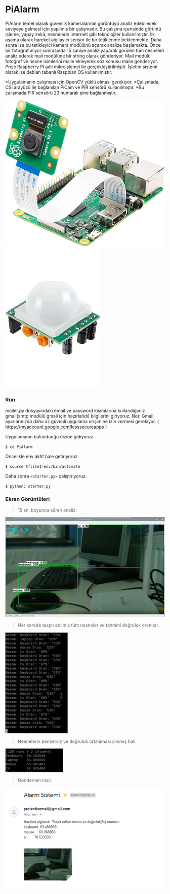 # PiAlarm
PiAlarm temel olarak güvenlik kameralarının görüntüyü analiz edebilecek seviyeye gelmesi için yapılmış bir çalışmadır. 
Bu çalışma içerisinde görüntü işleme, yapay zekâ, nesnelerin interneti gibi teknolojiler kullanılmıştır.
İlk aşama olarak hareket algılayıcı sensor ile bir tetiklenme beklenmekte. Daha sonra ise bu tetikleyici kamera modülünü açarak analize başlamakta. Önce bir fotoğraf alıyor sonrasında 15 saniye analiz yaparak görülen tüm nesneleri analiz ederek mail modülüne bir string olarak gönderiyor. Mail modülü fotoğraf ve nesne isimlerini maile ekleyerek söz konusu maile gönderiyor.
Proje Raspberry Pi adlı mikroişlemci ile gerçekleştirilmiştir. İşletim sistemi olarak ise debian tabanlı Raspbian OS kullanılmıştır.

*Uygulamanın çalışması için OpenCV yüklü olması gerekiyor.
*Çalışmada, CSI arayüzü ile bağlanılan PiCam ve PIR sensörü kullanılmıştır.
*Bu çalışmada PIR sensörü 23 numaralı pine bağlanmıştır.

![](https://github.com/FurkanDemiray/PiAlarm/blob/master/picam.png)
![](https://github.com/FurkanDemiray/PiAlarm/blob/master/pir.jpg)

### Run

mailer.py dosyasındaki email ve password kısımlarına kullandığımız gmail(smtp modülü gmail için hazırlandı) bilgilerini giriyoruz.
Not: Gmail ayarlarınızda daha az güvenli uygulama erişimine izin vermesi gerekiyor. ( https://myaccount.google.com/lesssecureapps )

Uygulamanın bulunduuğu dizine gidiyoruz.

`$ cd PiAlarm`

Öncelikle env aktif hale getiriyoruz.

`$ source tflite1-env/bin/activate`

Daha sonra `<starter.py>` çalıştırıyoruz.

`$ python3 starter.py`

### Ekran Görüntüleri

> 15 sn. boyunca süren analiz.

![](https://github.com/FurkanDemiray/PiAlarm/blob/master/screenshot.png)

> Her karede tespit edilmiş tüm nesneler ve tahmini doğruluk oranları.

![](https://github.com/FurkanDemiray/PiAlarm/blob/master/obj_exam1.png)

> Nesnelerin benzersiz ve doğruluk ortalaması alınmış hali.

![](https://github.com/FurkanDemiray/PiAlarm/blob/master/obj_exam2.png)

> Gönderilen mail.

![](https://github.com/FurkanDemiray/PiAlarm/blob/master/mail.png)
